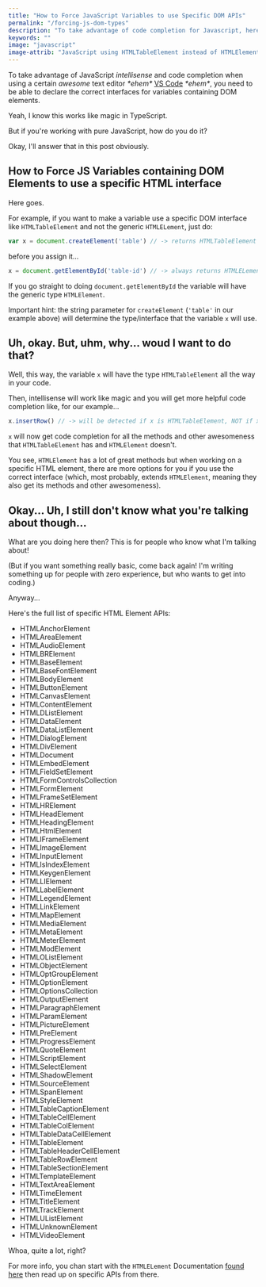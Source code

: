 ```yaml
---
title: "How to Force JavaScript Variables to use Specific DOM APIs"
permalink: "/forcing-js-dom-types"
description: "To take advantage of code completion for Javascript, here's a smart way to force JS DOM variables to use a specific DOM API interface"
keywords: ""
image: "javascript"
image-attrib: "JavaScript using HTMLTableElement instead of HTMLElement, or other specific DOM APIs"
---
```


<span class="first-letter">T</span>o take advantage of JavaScript *intellisense* and code completion when using a certain *awesome* text editor *\*ehem\** [VS Code](https://code.visualstudio.com/) *\*ehem\**, you need to be able to declare the correct interfaces for variables containing DOM elements.

Yeah, I know this works like magic in TypeScript.

But if you're working with pure JavaScript, how do you do it?<!--more-->

Okay, I'll answer that in this post obviously.

## How to Force JS Variables containing DOM Elements to use a specific HTML interface

Here goes.

For example, if you want to make a variable use a specific DOM interface like `HTMLTableElement` and not the generic `HTMLELement`, just do:

```javascript
var x = document.createElement('table') // -> returns HTMLTableElement
```

before you assign it...

```javascript
x = document.getElementById('table-id') // -> always returns HTMLELement
```

If you go straight to doing `document.getElementById` the variable will have the generic type `HTMLElement`.

Important hint: the string parameter for `createElement` (`'table'` in our example above) will determine the type/interface that the variable `x` will use.

## Uh, okay. But, uhm, why... woud I want to do that?

Well, this way, the variable `x` will have the type `HTMLTableElement` all the way in your code.

Then, intellisense will work like magic and you will get more helpful code completion like, for our example...

```javascript
x.insertRow() // -> will be detected if x is HTMLTableElement, NOT if x is HTMLElement
```

`x` will now get code completion for all the methods and other awesomeness that `HTMLTableElement` has and `HTMLElement` doesn't.


You see, `HTMLElement` has a lot of great methods but when working on a specific HTML element, there are more options for you if you use the correct interface (which, most probably, extends `HTMLElement`, meaning they also get its methods and other awesomeness).

## Okay... Uh, I still don't know what you're talking about though...

What are you doing here then? This is for people who know what I'm talking about!

(But if you want something really basic, come back again! I'm writing something up for people with zero experience, but who wants to get into coding.)

Anyway...

Here's the full list of specific HTML Element APIs:
- HTMLAnchorElement
- HTMLAreaElement
- HTMLAudioElement
- HTMLBRElement
- HTMLBaseElement
- HTMLBaseFontElement
- HTMLBodyElement
- HTMLButtonElement
- HTMLCanvasElement
- HTMLContentElement
- HTMLDListElement
- HTMLDataElement
- HTMLDataListElement
- HTMLDialogElement
- HTMLDivElement
- HTMLDocument
- HTMLEmbedElement
- HTMLFieldSetElement
- HTMLFormControlsCollection
- HTMLFormElement
- HTMLFrameSetElement
- HTMLHRElement
- HTMLHeadElement
- HTMLHeadingElement
- HTMLHtmlElement
- HTMLIFrameElement
- HTMLImageElement
- HTMLInputElement
- HTMLIsIndexElement
- HTMLKeygenElement
- HTMLLIElement
- HTMLLabelElement
- HTMLLegendElement
- HTMLLinkElement
- HTMLMapElement
- HTMLMediaElement
- HTMLMetaElement
- HTMLMeterElement
- HTMLModElement
- HTMLOListElement
- HTMLObjectElement
- HTMLOptGroupElement
- HTMLOptionElement
- HTMLOptionsCollection
- HTMLOutputElement
- HTMLParagraphElement
- HTMLParamElement
- HTMLPictureElement
- HTMLPreElement
- HTMLProgressElement
- HTMLQuoteElement
- HTMLScriptElement
- HTMLSelectElement
- HTMLShadowElement
- HTMLSourceElement
- HTMLSpanElement
- HTMLStyleElement
- HTMLTableCaptionElement
- HTMLTableCellElement
- HTMLTableColElement
- HTMLTableDataCellElement
- HTMLTableElement
- HTMLTableHeaderCellElement
- HTMLTableRowElement
- HTMLTableSectionElement
- HTMLTemplateElement
- HTMLTextAreaElement
- HTMLTimeElement
- HTMLTitleElement
- HTMLTrackElement
- HTMLUListElement
- HTMLUnknownElement
- HTMLVideoElement

Whoa, quite a lot, right?

For more info, you chan start with the `HTMLELement` Documentation [found here](https://developer.mozilla.org/en-US/docs/Web/API/HTMLElement) then read up on specific APIs from there.

